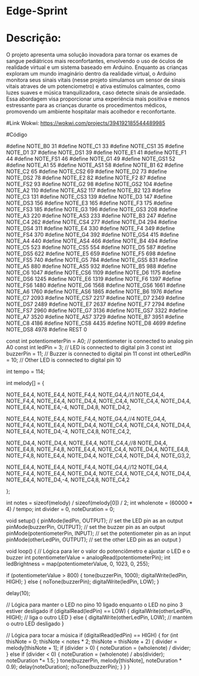 # Edge-Sprint



# Descrição:
O projeto apresenta uma solução inovadora para tornar os exames de sangue pediátricos mais reconfortantes, envolvendo o uso de óculos de realidade virtual e um sistema baseado em Arduino. Enquanto as crianças exploram um mundo imaginário dentro da realidade virtual, o Arduino monitora seus sinais vitais (nesse projeto simulamos um sensor de sinais vitais atraves de um potenciometro) e ativa estímulos calmantes, como luzes suaves e música tranquilizadora, caso detecte sinais de ansiedade. Essa abordagem visa proporcionar uma experiência mais positiva e menos estressante para as crianças durante os procedimentos médicos, promovendo um ambiente hospitalar mais acolhedor e reconfortante.

#Link Wokwi:
https://wokwi.com/projects/394192185544489985

#Código

#define NOTE_B0  31
#define NOTE_C1  33
#define NOTE_CS1 35
#define NOTE_D1  37
#define NOTE_DS1 39
#define NOTE_E1  41
#define NOTE_F1  44
#define NOTE_FS1 46
#define NOTE_G1  49
#define NOTE_GS1 52
#define NOTE_A1  55
#define NOTE_AS1 58
#define NOTE_B1  62
#define NOTE_C2  65
#define NOTE_CS2 69
#define NOTE_D2  73
#define NOTE_DS2 78
#define NOTE_E2  82
#define NOTE_F2  87
#define NOTE_FS2 93
#define NOTE_G2  98
#define NOTE_GS2 104
#define NOTE_A2  110
#define NOTE_AS2 117
#define NOTE_B2  123
#define NOTE_C3  131
#define NOTE_CS3 139
#define NOTE_D3  147
#define NOTE_DS3 156
#define NOTE_E3  165
#define NOTE_F3  175
#define NOTE_FS3 185
#define NOTE_G3  196
#define NOTE_GS3 208
#define NOTE_A3  220
#define NOTE_AS3 233
#define NOTE_B3  247
#define NOTE_C4  262
#define NOTE_CS4 277
#define NOTE_D4  294
#define NOTE_DS4 311
#define NOTE_E4  330
#define NOTE_F4  349
#define NOTE_FS4 370
#define NOTE_G4  392
#define NOTE_GS4 415
#define NOTE_A4  440
#define NOTE_AS4 466
#define NOTE_B4  494
#define NOTE_C5  523
#define NOTE_CS5 554
#define NOTE_D5  587
#define NOTE_DS5 622
#define NOTE_E5  659
#define NOTE_F5  698
#define NOTE_FS5 740
#define NOTE_G5  784
#define NOTE_GS5 831
#define NOTE_A5  880
#define NOTE_AS5 932
#define NOTE_B5  988
#define NOTE_C6  1047
#define NOTE_CS6 1109
#define NOTE_D6  1175
#define NOTE_DS6 1245
#define NOTE_E6  1319
#define NOTE_F6  1397
#define NOTE_FS6 1480
#define NOTE_G6  1568
#define NOTE_GS6 1661
#define NOTE_A6  1760
#define NOTE_AS6 1865
#define NOTE_B6  1976
#define NOTE_C7  2093
#define NOTE_CS7 2217
#define NOTE_D7  2349
#define NOTE_DS7 2489
#define NOTE_E7  2637
#define NOTE_F7  2794
#define NOTE_FS7 2960
#define NOTE_G7  3136
#define NOTE_GS7 3322
#define NOTE_A7  3520
#define NOTE_AS7 3729
#define NOTE_B7  3951
#define NOTE_C8  4186
#define NOTE_CS8 4435
#define NOTE_D8  4699
#define NOTE_DS8 4978
#define REST 0

const int potentiometerPin = A0;  // potentiometer is connected to analog pin A0
const int ledPin = 3;             // LED is connected to digital pin 3
const int buzzerPin = 11;         // Buzzer is connected to digital pin 11
const int otherLedPin = 10;       // Other LED is connected to digital pin 10

int tempo = 114; 

int melody[] = {

  
  NOTE_E4,4,  NOTE_E4,4,  NOTE_F4,4,  NOTE_G4,4,//1
  NOTE_G4,4,  NOTE_F4,4,  NOTE_E4,4,  NOTE_D4,4,
  NOTE_C4,4,  NOTE_C4,4,  NOTE_D4,4,  NOTE_E4,4,
  NOTE_E4,-4, NOTE_D4,8,  NOTE_D4,2,

  NOTE_E4,4,  NOTE_E4,4,  NOTE_F4,4,  NOTE_G4,4,//4
  NOTE_G4,4,  NOTE_F4,4,  NOTE_E4,4,  NOTE_D4,4,
  NOTE_C4,4,  NOTE_C4,4,  NOTE_D4,4,  NOTE_E4,4,
  NOTE_D4,-4,  NOTE_C4,8,  NOTE_C4,2,

  NOTE_D4,4,  NOTE_D4,4,  NOTE_E4,4,  NOTE_C4,4,//8
  NOTE_D4,4,  NOTE_E4,8,  NOTE_F4,8,  NOTE_E4,4, NOTE_C4,4,
  NOTE_D4,4,  NOTE_E4,8,  NOTE_F4,8,  NOTE_E4,4, NOTE_D4,4,
  NOTE_C4,4,  NOTE_D4,4,  NOTE_G3,2,

  NOTE_E4,4,  NOTE_E4,4,  NOTE_F4,4,  NOTE_G4,4,//12
  NOTE_G4,4,  NOTE_F4,4,  NOTE_E4,4,  NOTE_D4,4,
  NOTE_C4,4,  NOTE_C4,4,  NOTE_D4,4,  NOTE_E4,4,
  NOTE_D4,-4,  NOTE_C4,8,  NOTE_C4,2
  
};

int notes = sizeof(melody) / sizeof(melody[0]) / 2; 
int wholenote = (60000 * 4) / tempo;
int divider = 0, noteDuration = 0;

void setup() {
  pinMode(ledPin, OUTPUT);           // set the LED pin as an output
  pinMode(buzzerPin, OUTPUT);        // set the buzzer pin as an output
  pinMode(potentiometerPin, INPUT); // set the potentiometer pin as an input
  pinMode(otherLedPin, OUTPUT);      // set the other LED pin as an output
}

void loop() {
  // Lógica para ler o valor do potenciômetro e ajustar o LED e o buzzer
  int potentiometerValue = analogRead(potentiometerPin);
  int ledBrightness = map(potentiometerValue, 0, 1023, 0, 255);

  if (potentiometerValue > 800) { 
    tone(buzzerPin, 1000);
    digitalWrite(ledPin, HIGH);
  } else {
    noTone(buzzerPin);
    digitalWrite(ledPin, LOW);
  }

  delay(10);

  // Lógica para manter o LED no pino 10 ligado enquanto o LED no pino 3 estiver desligado
  if (digitalRead(ledPin) == LOW) {
    digitalWrite(otherLedPin, HIGH); // liga o outro LED
  } else {
    digitalWrite(otherLedPin, LOW);  // mantém o outro LED desligado
  }

  // Lógica para tocar a música
  if (digitalRead(ledPin) == HIGH) {
    for (int thisNote = 0; thisNote < notes * 2; thisNote = thisNote + 2) {
      divider = melody[thisNote + 1];
      if (divider > 0) {
        noteDuration = (wholenote) / divider;
      } else if (divider < 0) {
        noteDuration = (wholenote) / abs(divider);
        noteDuration *= 1.5;
      }
      tone(buzzerPin, melody[thisNote], noteDuration * 0.9);
      delay(noteDuration);
      noTone(buzzerPin);
    }
  }
}

